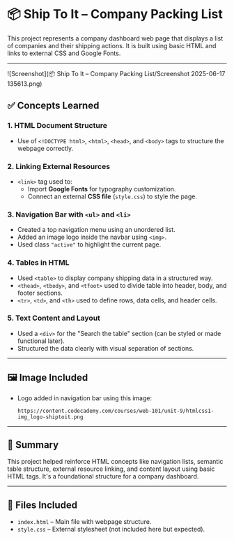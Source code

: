 # 📦 Ship To It – Company Packing List

This project represents a company dashboard web page that displays a list of companies and their shipping actions. It is built using basic HTML and links to external CSS and Google Fonts.

---
![Screenshot](📦 Ship To It – Company Packing List/Screenshot 2025-06-17 135613.png)

## ✅ Concepts Learned

### 1. HTML Document Structure
- Use of `<!DOCTYPE html>`, `<html>`, `<head>`, and `<body>` tags to structure the webpage correctly.

### 2. Linking External Resources
- `<link>` tag used to:
  - Import **Google Fonts** for typography customization.
  - Connect an external **CSS file** (`style.css`) to style the page.

### 3. Navigation Bar with `<ul>` and `<li>`
- Created a top navigation menu using an unordered list.
- Added an image logo inside the navbar using `<img>`.
- Used class `"active"` to highlight the current page.

### 4. Tables in HTML
- Used `<table>` to display company shipping data in a structured way.
- `<thead>`, `<tbody>`, and `<tfoot>` used to divide table into header, body, and footer sections.
- `<tr>`, `<td>`, and `<th>` used to define rows, data cells, and header cells.

### 5. Text Content and Layout
- Used a `<div>` for the "Search the table" section (can be styled or made functional later).
- Structured the data clearly with visual separation of sections.

---

## 🖼️ Image Included
- Logo added in navigation bar using this image:
  ```
  https://content.codecademy.com/courses/web-101/unit-9/htmlcss1-img_logo-shiptoit.png
  ```

---

## 📝 Summary
This project helped reinforce HTML concepts like navigation lists, semantic table structure, external resource linking, and content layout using basic HTML tags. It's a foundational structure for a company dashboard.

---

## 📂 Files Included
- `index.html` – Main file with webpage structure.
- `style.css` – External stylesheet (not included here but expected).
